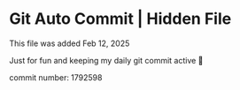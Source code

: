 # Git Auto Commit | Hidden File

This file was added Feb 12, 2025

Just for fun and keeping my daily git commit active 🤪

commit number: 1792598
